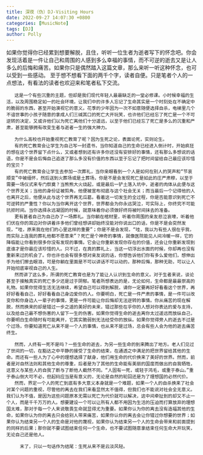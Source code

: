 ```yaml
---
title: 深夜（伪）DJ-Visiting Hours
date: 2022-09-27 14:07:30 +0800
categories: [MusicNote]
tags: [DJ]
author: Polly
---
```










如果你觉得你已经累到想要解脱，且住，听听一位生者为逝者写下的怀念吧。你会发现活着是一件让自己和周围的人感到多么幸福的事情，而不可逆的逝去又是让人多么的后悔和痛苦。如果你只是偶然踏入这篇文章，那么来听一听这种怀念，也可以受到一些感动。
至于想不想看下面的两千个字，读者自便。只是笔者个人的一点想法，有看法的读者也欢迎来和笔者私下交流。
       
       这是一个有些沉重的主题，但却是我们现代年轻人最最缺乏的一堂必修课。小时候幸福的生活，以及周围稳定如一的社会环境，让我们中的许多人忘记了生命其实是一个时刻处在不确定中的脆弱的东西，甚至开始漠视它的意义。花季的少年因为一次不如意随便选择自杀，电梯里几个不谙世事的小孩子随意的拿成人们三缄其口的死亡大开玩笑，也许他们已经忘了死亡是一个不可逆转的决定，又或许他们以为死亡离他们十分遥远，以至于他们已经忘了死亡是多么的沉重和严肃，甚至能够拥有改变生者与逝者一生的强大神力。

       为什么高校也开始重视死亡教育了呢？因为生死之论，表面论死，实则论生。
       有的死亡教育会让学生为自己写一封遗书，当你知道自己的生命已经进入倒计时，开始疯狂的想在这个世界留下点什么，又或者想到还有许多你还没有安排好的事情，还有那么多想说的话语，你是不是会后悔自己追逐了那么多没有价值的东西以至于忘记了把时间留给自己最应该珍惜的宝贝？
       有的死亡教育会让学生去参加一次葬礼，当你亲眼看到一个人是如何在别人的哭声和“节哀顺变”中被缅怀，然后送到火葬场或是土葬场，你是不是会发现死亡是如此的庄严肃穆，以至于需要一场仪式来专门祭奠？当熊熊大火烧起，或是最后一铲土落入坑中，逝者的肉体从此便与这个世界无关；当他的身份证被剪角，他便被宣布彻底与这个社会无关；而当最后一个记得他的人也离开之后，他便从此与这个世界再无瓜葛。看着这一切发生的全过程，你是否能意识到死亡不可逆转的严重性？你以为当你离开这个世界，世界都会为你永远哭泣，可实际上，你终究不可能抗拒时间。当你选择永远凝固的时候，就意味着你必须做好终将被时间抹去的准备。
       更有甚者自己为自己办了一场葬礼。当你躺在棺材里，听着你周围的亲友悲泣哀嚎，听着他们伏在你的耳边对你讲着许多他们曾经想讲却始终没能对你说出口的话，你是不是会突然发现，“哇，原来我在他们的心里这样的重要”；你是不是会发现，“哇，我以为有些人很在乎我，而实际上连我的葬礼他都不愿意来”？死亡是个神奇的事情，就像医院能见人间冷暖一样，它的降临能让你看到很多你没有发现的事情。它会让你重新发现你存在的价值，还会让你重新发现到底谁才是你最应该珍惜的人。只不过，在真的葬礼上，当这一切浮出水面的时候，你却再也没有重新来过的机会了。你也许也会有很多想对亲友说的话，你想告诉他们你有多么爱他们，想伸出手为他们擦去眼泪，可是你躺在里面是不可以讲话不可以动的，那种后悔，那种无助，可以让人开始彻底审视自己的人生。
       然而讲了这么多，所谓的死亡教育也是为了能让人认识到生命的意义。对于生者来说，谈论甚至于接触真实的死亡多少还是过于阴郁。笔者所想表达的是，无论如何，生命都是最最崇高的礼物。如果你觉得生活无法继续，希望自己可以得到解脱，请你一定要再好好看看这个世界，再好好看看自己，好好看看自己身边爱你的人。你要明白，死亡是一件严肃的事情，是一件可以改变你和你身边人一辈子的事情，更是一件可能让你后悔却无法逆转的事情。你从痛苦的现在解脱，然而换来的却是错过一步之遥的美好的未来，错过那些在乎你的人想对你表达的爱与支持，以及给自己最不想伤害的人留下一生的伤害。如果你觉得生命的逝去离你太过遥远而放纵自己，你要明白生命随时有可能离开，它其实脆弱到无法经受你的放纵。如果你觉得旁人的逝去不过是个过场，你要知道死亡从来不是一个人的事情，也从来不是过场，总会有些人会为他的逝去痛苦终生。
       
       然而，人终有一死不是吗？一些生命的逝去，为另一些生命的到来腾出了地方。老人们见过了世间的一切，在豁达之中平静的接受了生命的结束，在通透之中满足的把世界留给其他的生命。而还有一些人为了心中的理想选择了献身，他们用生命的代价换来了美好的世界。然而，前者是对自然法则和其他生命的尊重，后者是为了其他的生命能有美丽的国度而做出的自我牺牲，这意义与某些人的自我了断与了断他人截然不同。“人固有一死，或轻于鸿毛，或重于泰山。”重于泰山倒大可不必，但起码应当是有意义的，无论是自然的轮回还是为了理想国的必然代价。
       然而，界定一个人的死亡到底有多大意义本身就是一个难题，如果一个人的自杀换来了社会对某个问题的重视，尽管他的离去在我们来看显然太不值得，但我们也不能说对社会全无意义。我们认为不值，是因为这些问题原本无需以死亡为代价就可以解决，这中间牵扯到的却又不止一个人，而是千千万万的人。想要建设一个可以让所有人都不用因为生活的压迫而打算放弃的理想国太难，那对于每一个人来说敬畏生命就显得尤为重要。如果你认为你的离去没有造福其他的生命，如果你认为你的离去只会给别人带来痛苦，如果你认你的离去会让你错过你想要的世界；如果你认为结束另一个人的生命是对他的蔑视，如果你认为结束另一个人的生命会带来和前面提到的同样的后果；那你就不要试图结束任何一个生命，也不要试图随意拿结束任何生命大开玩笑，无论自己还是他人。
     
         末了，只以一句话作为结尾：生死从来不是云淡风轻。